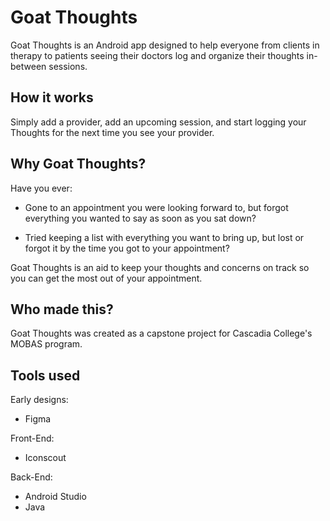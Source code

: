 # Goat Thoughts
Goat Thoughts is an Android app designed to help everyone from clients in therapy to patients seeing their doctors log and organize their thoughts in-between sessions.


## How it works
Simply add a provider, add an upcoming session, and start logging your Thoughts for the next time you see your provider. 

## Why Goat Thoughts?
Have you ever: 
- Gone to an appointment you were looking forward to, but forgot everything you wanted to say as soon as 
you sat down?

- Tried keeping a list with everything you want to bring up, but lost or forgot it by the time you got to your appointment?

Goat Thoughts is an aid to keep your thoughts and concerns on track so you can get the most out of your appointment.

## Who made this?

Goat Thoughts was created as a capstone project for Cascadia College's MOBAS program. 

## Tools used

Early designs:
- Figma 

Front-End:
- Iconscout

Back-End:
- Android Studio
- Java

